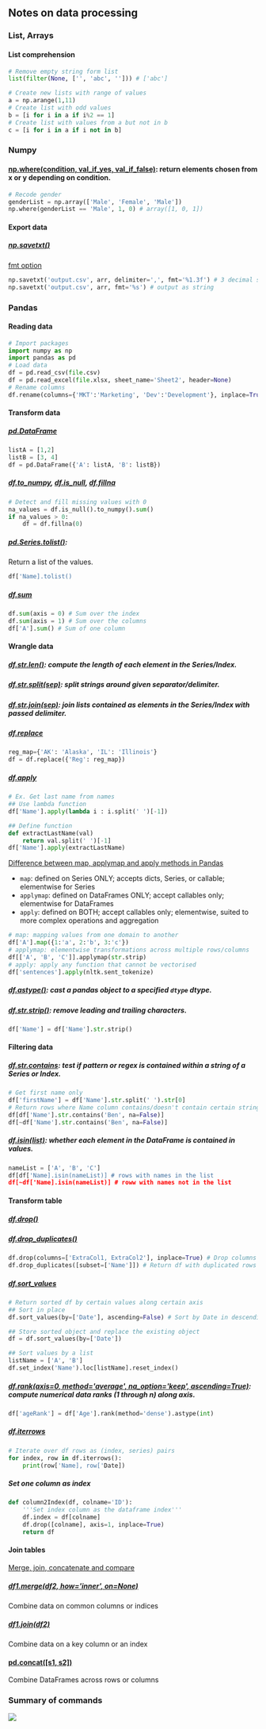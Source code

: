 ## Notes on data processing

### List, Arrays
#### List comprehension
```python
# Remove empty string form list
list(filter(None, ['', 'abc', ''])) # ['abc']

# Create new lists with range of values
a = np.arange(1,11)
# Create list with odd values
b = [i for i in a if i%2 == 1]
# Create list with values from a but not in b
c = [i for i in a if i not in b]
```

### Numpy
#### [np.where(condition, val_if_yes, val_if_false)](https://numpy.org/doc/stable/reference/generated/numpy.where.html): return elements chosen from x or y depending on condition.

```python
# Recode gender
genderList = np.array(['Male', 'Female', 'Male'])
np.where(genderList == 'Male', 1, 0) # array([1, 0, 1])
```

#### Export data
##### [np.savetxt()](https://numpy.org/doc/stable/reference/generated/numpy.savetxt.html)

[fmt option](https://stackoverflow.com/questions/17043393/setting-the-fmt-option-in-numpy-savetxt)

```python
np.savetxt('output.csv', arr, delimiter=',', fmt='%1.3f') # 3 decimal spaces
np.savetxt('output.csv', arr, fmt='%s') # output as string
```

### Pandas
#### Reading data
```python
# Import packages
import numpy as np
import pandas as pd
# Load data
df = pd.read_csv(file.csv)
df = pd.read_excel(file.xlsx, sheet_name='Sheet2', header=None)
# Rename columns
df.rename(columns={'MKT':'Marketing', 'Dev':'Development'}, inplace=True)
```

#### Transform data
##### [pd.DataFrame](https://pandas.pydata.org/docs/reference/api/pandas.DataFrame.html)
```python
listA = [1,2]
listB = [3, 4]
df = pd.DataFrame({'A': listA, 'B': listB})
```
##### [df.to_numpy](https://pandas.pydata.org/docs/reference/api/pandas.DataFrame.to_numpy.html), [df.is_null](https://pandas.pydata.org/docs/reference/api/pandas.DataFrame.isnull.html), [df.fillna](https://pandas.pydata.org/pandas-docs/stable/reference/api/pandas.DataFrame.fillna.html)

```python
# Detect and fill missing values with 0
na_values = df.is_null().to_numpy().sum()
if na_values > 0:
    df = df.fillna(0)
```

##### [pd.Series.tolist()](https://pandas.pydata.org/docs/reference/api/pandas.Series.tolist.html): 
Return a list of the values.
```python
df['Name].tolist()
```

##### [df.sum](https://pandas.pydata.org/docs/reference/api/pandas.DataFrame.sum.html)
```python
df.sum(axis = 0) # Sum over the index
df.sum(axis = 1) # Sum over the columns
df['A'].sum() # Sum of one column
```

#### Wrangle data
##### [df.str.len()](https://pandas.pydata.org/docs/reference/api/pandas.Series.str.len.html): compute the length of each element in the Series/Index.

##### [df.str.split(sep)](https://pandas.pydata.org/docs/reference/api/pandas.Series.str.split.html): split strings around given separator/delimiter.

##### [df.str.join(sep)](https://pandas.pydata.org/docs/reference/api/pandas.Series.str.join.html): join lists contained as elements in the Series/Index with passed delimiter.

##### [df.replace](https://pandas.pydata.org/docs/reference/api/pandas.DataFrame.replace.html)
```python
reg_map={'AK': 'Alaska', 'IL': 'Illinois'}
df = df.replace({'Reg': reg_map})
```

##### [df.apply](https://pandas.pydata.org/pandas-docs/stable/reference/api/pandas.DataFrame.apply.html)
```python
# Ex. Get last name from names
## Use lambda function
df['Name'].apply(lambda i : i.split(' ')[-1])

## Define function 
def extractLastName(val)
    return val.split(' ')[-1]
df['Name'].apply(extractLastName)
```

[Difference between map, applymap and apply methods in Pandas](https://stackoverflow.com/questions/19798153/difference-between-map-applymap-and-apply-methods-in-pandas)
* `map`: defined on Series ONLY; accepts dicts, Series, or callable; elementwise for Series
* `applymap`: defined on DataFrames ONLY; accept callables only; elementwise for DataFrames
* `apply`: defined on BOTH; accept callables only; elementwise, suited to more complex operations and aggregation

```python 
# map: mapping values from one domain to another
df['A'].map({1:'a', 2:'b', 3:'c'})
# applymap: elementwise transformations across multiple rows/columns
df[['A', 'B', 'C']].applymap(str.strip)
# apply: apply any function that cannot be vectorised
df['sentences'].apply(nltk.sent_tokenize)
```

##### [df.astype()](https://pandas.pydata.org/docs/reference/api/pandas.DataFrame.astype.html): cast a pandas object to a specified `dtype` dtype.
##### [df.str.strip()](https://pandas.pydata.org/docs/reference/api/pandas.Series.str.strip.html): remove leading and trailing characters.
```python
df['Name'] = df['Name'].str.strip() 
```

#### Filtering data

##### [df.str.contains](https://pandas.pydata.org/docs/reference/api/pandas.Series.str.contains.html): test if pattern or regex is contained within a string of a Series or Index.
```python
# Get first name only
df['firstName'] = df['Name'].str.split(' ').str[0]
# Return rows where Name column contains/doesn't contain certain strings; Fill False value for missing values
df[df['Name'].str.contains('Ben', na=False)]
df[~df['Name'].str.contains('Ben', na=False)]
```
##### [df.isin(list)](https://pandas.pydata.org/docs/reference/api/pandas.DataFrame.isin.html): whether each element in the DataFrame is contained in values.
```python
nameList = ['A', 'B', 'C']
df[df['Name].isin(nameList)] # rows with names in the list
df[~df['Name].isin(nameList)] # roww with names not in the list
```

#### Transform table
##### [df.drop()](https://pandas.pydata.org/docs/reference/api/pandas.DataFrame.drop_duplicates.html)
##### [df.drop_duplicates()](https://pandas.pydata.org/docs/reference/api/pandas.DataFrame.drop_duplicates.html)
```python
df.drop(columns=['ExtraCol1, ExtraCol2'], inplace=True) # Drop columns in-place
df.drop_duplicates([subset=['Name']]) # Return df with duplicated rows of same name removed
```

##### [df.sort_values](https://pandas.pydata.org/docs/reference/api/pandas.DataFrame.sort_values.html)
```python
# Return sorted df by certain values along certain axis
## Sort in place
df.sort_values(by=['Date'], ascending=False) # Sort by Date in descending order

## Store sorted object and replace the existing object
df = df.sort_values(by=['Date'])

## Sort values by a list
listName = ['A', 'B']
df.set_index('Name').loc[listName].reset_index()
```

##### [df.rank(axis=0, method='average', na_option='keep', ascending=True)](https://pandas.pydata.org/docs/reference/api/pandas.DataFrame.rank.html): compute numerical data ranks (1 through n) along axis.
```python
df['ageRank'] = df['Age'].rank(method='dense').astype(int)
```


##### [df.iterrows](https://pandas.pydata.org/docs/reference/api/pandas.DataFrame.iterrows.html)
```python
# Iterate over df rows as (index, series) pairs
for index, row in df.iterrows():
    print(row['Name], row['Date])
```

##### Set one column as index
```python
def column2Index(df, colname='ID'):
    '''Set index column as the dataframe index'''
    df.index = df[colname]
    df.drop([colname], axis=1, inplace=True)
    return df
```

#### Join tables
[Merge, join, concatenate and compare](https://pandas.pydata.org/pandas-docs/stable/user_guide/merging.html)

##### [df1.merge(df2, how='inner', on=None)](https://pandas.pydata.org/docs/reference/api/pandas.DataFrame.merge.html)
Combine data on common columns or indices

##### [df1.join(df2)](https://pandas.pydata.org/docs/reference/api/pandas.DataFrame.join.html)
Combine data on a key column or an index

#### [pd.concat([s1, s2])](https://pandas.pydata.org/docs/reference/api/pandas.concat.html)
Combine DataFrames across rows or columns

### Summary of commands
![](https://media-exp1.licdn.com/dms/image/C4E22AQGEBF8Ihm81ng/feedshare-shrink_800/0/1640185264820?e=1643241600&v=beta&t=6TQHBPZPpuRpL5ue0hQNNk6hNUo_J91sgIaGlt9dlms)
